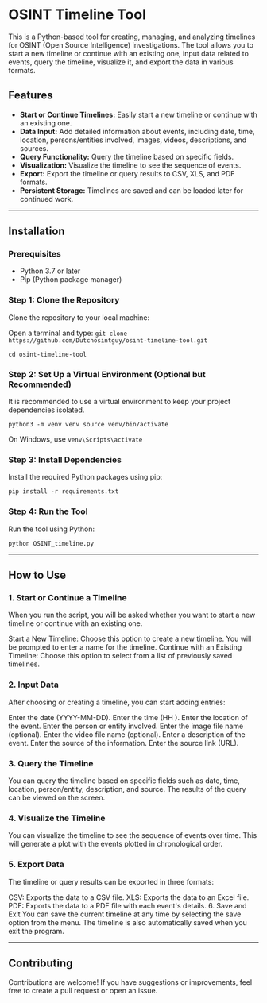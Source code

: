 # OSINT Timeline Tool

This is a Python-based tool for creating, managing, and analyzing timelines for OSINT (Open Source Intelligence) investigations. The tool allows you to start a new timeline or continue with an existing one, input data related to events, query the timeline, visualize it, and export the data in various formats.

## Features

- **Start or Continue Timelines:** Easily start a new timeline or continue with an existing one.
- **Data Input:** Add detailed information about events, including date, time, location, persons/entities involved, images, videos, descriptions, and sources.
- **Query Functionality:** Query the timeline based on specific fields.
- **Visualization:** Visualize the timeline to see the sequence of events.
- **Export:** Export the timeline or query results to CSV, XLS, and PDF formats.
- **Persistent Storage:** Timelines are saved and can be loaded later for continued work.


***

## Installation

### Prerequisites

- Python 3.7 or later
- Pip (Python package manager)

### Step 1: Clone the Repository

Clone the repository to your local machine:

Open a terminal and type:
`git clone https://github.com/Dutchosintguy/osint-timeline-tool.git`


`cd osint-timeline-tool`


### Step 2: Set Up a Virtual Environment (Optional but Recommended)

It is recommended to use a virtual environment to keep your project dependencies isolated.

`python3 -m venv venv
source venv/bin/activate`  

On Windows, use `venv\Scripts\activate`

### Step 3: Install Dependencies
Install the required Python packages using pip:

`pip install -r requirements.txt`

### Step 4: Run the Tool
Run the tool using Python:

`python OSINT_timeline.py`



***

## How to Use

### 1. Start or Continue a Timeline
When you run the script, you will be asked whether you want to start a new timeline or continue with an existing one.

Start a New Timeline: Choose this option to create a new timeline. You will be prompted to enter a name for the timeline.
Continue with an Existing Timeline: Choose this option to select from a list of previously saved timelines.

### 2. Input Data
After choosing or creating a timeline, you can start adding entries:

Enter the date (YYYY-MM-DD).
Enter the time (HH
).
Enter the location of the event.
Enter the person or entity involved.
Enter the image file name (optional).
Enter the video file name (optional).
Enter a description of the event.
Enter the source of the information.
Enter the source link (URL).

### 3. Query the Timeline
You can query the timeline based on specific fields such as date, time, location, person/entity, description, and source. The results of the query can be viewed on the screen.

### 4. Visualize the Timeline
You can visualize the timeline to see the sequence of events over time. This will generate a plot with the events plotted in chronological order.

### 5. Export Data
The timeline or query results can be exported in three formats:

CSV: Exports the data to a CSV file.
XLS: Exports the data to an Excel file.
PDF: Exports the data to a PDF file with each event's details.
6. Save and Exit
You can save the current timeline at any time by selecting the save option from the menu. The timeline is also automatically saved when you exit the program.


***

## Contributing
Contributions are welcome! If you have suggestions or improvements, feel free to create a pull request or open an issue.

